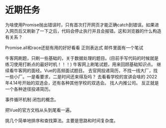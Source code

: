 # 近期任务

为啥使用Promise抛出错误时，只有首次打开网页才能正确catch到错误。如果进入网页后又刷新了一下之后，代码会停止执行并且会报错。这和浏览器的什么构造有关系？

Promise.all和race还挺有用的好好看看
正则表达式
邮件里面有一个笔试

牛客网刷题，只刷一些基础的，关于数据处理的题目。(目前手写代码的时候就是练习使用打断点的最好时机！！！)
牛客网上刷笔试题，用来回顾基础知识点。
继续看牛客网的面经。Vue的高频面试题目。
去官网投递简历，不找一线大厂，找一些小厂。一是看要求，二是时间还来得及吗？
去看看学校的宣讲会啥的 2022年4.14号开始的双选会，还有各种其他学校的双选会。
找人内推公司。
反正就是一个各种途径投递简历。

事件循环机制
闭包的概念。

把Vue的官方文档从头到尾看一遍。

挑几个简单地排序和查找算法。主要是思路和时间复杂度。